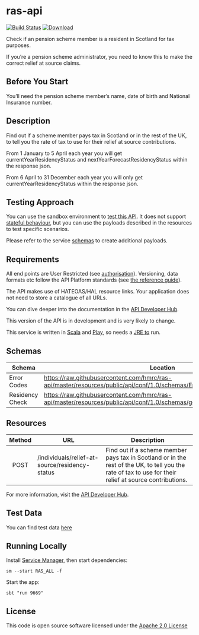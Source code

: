 # ras-api

[![Build Status](https://travis-ci.org/hmrc/ras-api.svg)](https://travis-ci.org/hmrc/ras-api) [ ![Download](https://api.bintray.com/packages/hmrc/releases/ras-api/images/download.svg) ](https://bintray.com/hmrc/releases/ras-api/_latestVersion)

Check if an pension scheme member is a resident in Scotland for tax purposes. 

If you’re a pension scheme administrator, you need to know this to make the correct relief at source claims.


Before You Start
----------------

You’ll need the pension scheme member’s name, date of birth and National Insurance number.


Description
-----------

Find out if a scheme member pays tax in Scotland or in the rest of the UK, to tell you the rate of tax to use for their relief at source contributions. 

From 1 January to 5 April each year you will get currentYearResidencyStatus and nextYearForecastResidencyStatus within the response json. 

From 6 April to 31 December each year you will only get currentYearResidencyStatus within the response json. 


Testing Approach
----------------

You can use the sandbox environment to [test this API](https://developer.service.hmrc.gov.uk/api-documentation/docs/testing).
It does not support [stateful behaviour](https://developer.service.hmrc.gov.uk/api-documentation/docs/testing/stateful-behaviour),
but you can use the payloads described in the resources to test specific scenarios.

Please refer to the service [schemas](https://github.com/hmrc/ras-api/tree/master/resources/public/api/conf/1.0/schemas) to create additional payloads.

Requirements
------------

All end points are User Restricted (see [authorisation](https://developer.service.hmrc.gov.uk/api-documentation/docs/authorisation)). Versioning, data formats etc follow the API Platform standards (see [the reference guide](https://developer.service.hmrc.gov.uk/api-documentation/docs/reference-guide)).

The API makes use of HATEOAS/HAL resource links. Your application does not need to store a catalogue of all URLs.

You can dive deeper into the documentation in the [API Developer Hub](https://developer.service.hmrc.gov.uk/api-documentation/docs/api/service/ras-api/1.0).

This version of the API is in development and is very likely to change.

This service is written in [Scala](http://www.scala-lang.org/) and [Play](http://playframework.com/), so needs a [JRE to](http://www.oracle.com/technetwork/java/javase/overview/index.html) run.


Schemas
-------

| Schema          | Location                                                                                                                   |
| --------------- | -------------------------------------------------------------------------------------------------------------------------- |
| Error Codes     | https://raw.githubusercontent.com/hmrc/ras-api/master/resources/public/api/conf/1.0/schemas/ErrorCodes.schema.json         |
| Residency Check | https://raw.githubusercontent.com/hmrc/ras-api/master/resources/public/api/conf/1.0/schemas/getResidencyStatus.schema.json |


Resources
----------

| Method | URL                                            | Description                                                                                                                                            |
| :----: | ---------------------------------------------- | ------------------------------------------------------------------------------------------------------------------------------------------------------ |
| POST   | /individuals/relief-at-source/residency-status | Find out if a scheme member pays tax in Scotland or in the rest of the UK, to tell you the rate of tax to use for their relief at source contributions.|
                                                          
For more information, visit the [API Developer Hub](https://developer.service.hmrc.gov.uk/api-documentation/docs/api/service/ras-api/1.0).

Test Data
---------

You can find test data [here](https://github.com/hmrc/ras-api/blob/master/resources/public/api/conf/1.0/testdata/get-residency-status.md) 


Running Locally
---------------

Install [Service Manager](https://github.com/hmrc/service-manager), then start dependencies:

    sm --start RAS_ALL -f

Start the app:

    sbt "run 9669"


License
-------

This code is open source software licensed under the [Apache 2.0 License]("http://www.apache.org/licenses/LICENSE-2.0.html")
